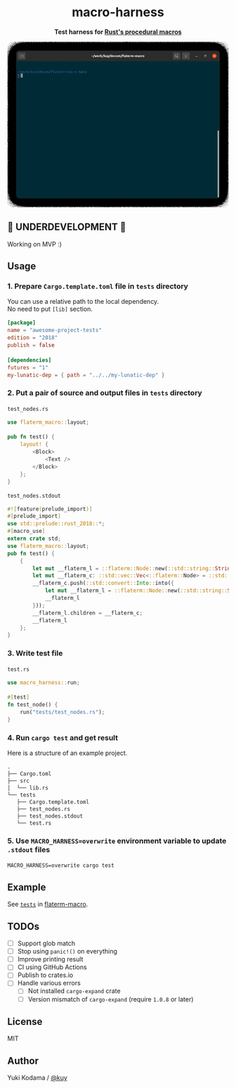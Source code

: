 <h1 align="center">macro-harness</h1>
<p align="center">
  <b>Test harness for <a href="https://doc.rust-lang.org/reference/procedural-macros.html">Rust's procedural macros</a></b>
</p>

![screen](./assets/screen.gif)

## 🚨 UNDERDEVELOPMENT 🚨

Working on MVP :)

## Usage

### 1. Prepare `Cargo.template.toml` file in `tests` directory

You can use a relative path to the local dependency.  
No need to put `[lib]` section.

```toml
[package]
name = "awesome-project-tests"
edition = "2018"
publish = false

[dependencies]
futures = "1"
my-lunatic-dep = { path = "../../my-lunatic-dep" }
```

### 2. Put a pair of source and output files in `tests` directory

`test_nodes.rs`

```rust
use flaterm_macro::layout;

pub fn test() {
    layout! {
        <Block>
            <Text />
        </Block>
    };
}
```

`test_nodes.stdout`

```rust
#![feature(prelude_import)]
#[prelude_import]
use std::prelude::rust_2018::*;
#[macro_use]
extern crate std;
use flaterm_macro::layout;
pub fn test() {
    {
        let mut __flaterm_l = ::flaterm::Node::new(::std::string::String::from("Block"));
        let mut __flaterm_c: ::std::vec::Vec<::flaterm::Node> = ::std::default::Default::default();
        __flaterm_c.push(::std::convert::Into::into({
            let mut __flaterm_l = ::flaterm::Node::new(::std::string::String::from("Text"));
            __flaterm_l
        }));
        __flaterm_l.children = __flaterm_c;
        __flaterm_l
    };
}
```

### 3. Write test file

`test.rs`

```rust
use macro_harness::run;

#[test]
fn test_node() {
    run("tests/test_nodes.rs");
}
```

### 4. Run `cargo test` and get result

Here is a structure of an example project.

```
.
├── Cargo.toml
├── src
│  └── lib.rs
└── tests
   ├── Cargo.template.toml
   ├── test_nodes.rs
   ├── test_nodes.stdout
   └── test.rs
```

### 5. Use `MACRO_HARNESS=overwrite` environment variable to update `.stdout` files

`MACRO_HARNESS=overwrite cargo test`

## Example

See [`tests`](https://github.com/kuy/decom/tree/main/flaterm-macro/tests) in [flaterm-macro](https://github.com/kuy/decom/tree/main/flaterm-macro).

## TODOs

- [ ] Support glob match
- [ ] Stop using `panic!()` on everything
- [ ] Improve printing result
- [ ] CI using GitHub Actions
- [ ] Publish to crates.io
- [ ] Handle various errors
  - [ ] Not installed `cargo-expand` crate
  - [ ] Version mismatch of `cargo-expand` (require `1.0.8` or later)

## License

MIT

## Author

Yuki Kodama / [@kuy](https://twitter.com/kuy)
